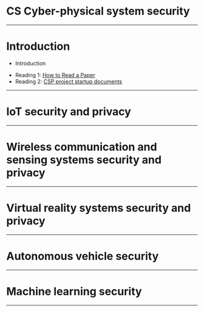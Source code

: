 CS Cyber-physical system security
==============

---

# Introduction

* Introduction
- Reading 1: [How to Read a Paper](https://dl.acm.org/doi/pdf/10.1145/1273445.1273458)
- Reading 2: [CSP project startup documents](https://www.cs.cmu.edu/~dga/15-712/S11/papers/Wilkes90.pdf)
---

# IoT security and privacy
---

# Wireless communication and sensing systems security and privacy
---

# Virtual reality systems security and privacy
---

# Autonomous vehicle security
---

# Machine learning security
---
